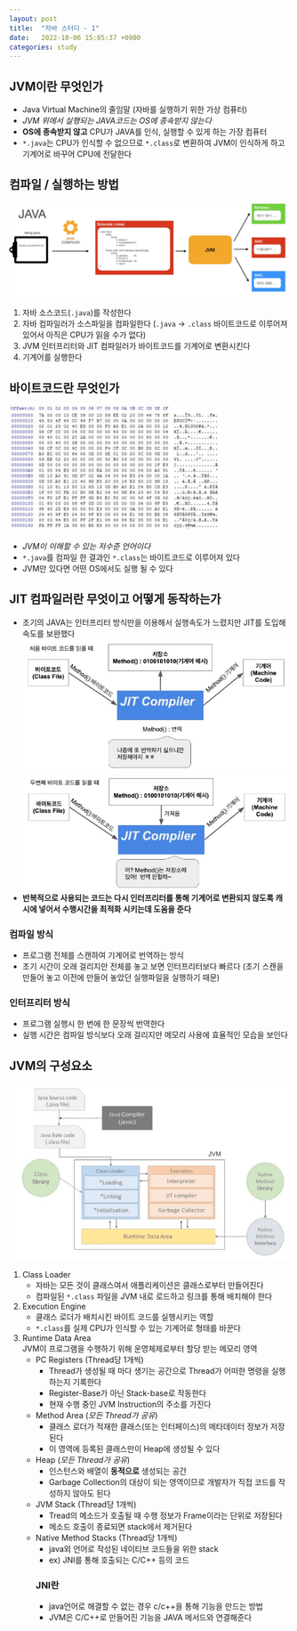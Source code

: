 ```yaml
---
layout: post
title:  "자바 스터디 - 1"
date:   2022-10-06 15:05:37 +0900
categories: study
---
```


## JVM이란 무엇인가
- Java Virtual Machine의 줄임말 (자바를 실행하기 위한 가상 컴퓨터)
- *JVM 위에서 실행되는 JAVA코드는 OS에 종속받지 않는다*
- **OS에 종속받지 않고** CPU가 JAVA를 인식, 실행할 수 있게 하는 가장 컴퓨터
- ```*.java```는 CPU가 인식할 수 없으므로 ```*.class```로 변환하여 JVM이 인식하게 하고 기계어로 바꾸어 CPU에 전달한다 

## 컴파일 / 실행하는 방법
![](../../assets/img/study/JVM_compile.jpg)
1. 자바 소스코드(```.java```)를 작성한다
2. 자바 컴파일러가 소스파일을 컴파일한다 (```.java``` -> ```.class``` 바이트코드로 이루어져 있어서 아직은 CPU가 읽을 수가 없다)
3. JVM 인터프리터와 JIT 컴파일러가 바이트코드를 기계어로 변환시킨다
4. 기계어를 실행한다
## 바이트코드란 무엇인가
![](../../assets/img/study/JVM_bitcode.jpg)
- *JVM이 이해할 수 있는 저수준 언어이다*
- ```*.java```를 컴파일 한 결과인 ```*.class```는 바이트코드로 이루어져 있다
- JVM만 있다면 어떤 OS에서도 실행 될 수 있다
## JIT 컴파일러란 무엇이고 어떻게 동작하는가
- 초기의 JAVA는 인터프리터 방식만을 이용해서 실행속도가 느렸지만 JIT를 도입해 속도를 보완했다
![](../../assets/img/study/JIT_1.jpg)
![](../../assets/img/study/JIT_2.jpg)
- **반복적으로 사용되는 코드는 다시 인터프리터를 통해 기계어로 변환되지 않도록 캐시에 넣어서 수행시간을 최적화 시키는데 도움을 준다**

### 컴파일 방식
- 프로그램 전체를 스캔하여 기계어로 번역하는 방식
- 초기 시간이 오래 걸리지만 전체를 놓고 보면 인터프리터보다 빠르다 (초기 스캔을 만들어 놓고 이전에 만들어 놓았던 실행파일을 실행하기 때문)
### 인터프리터 방식
- 프로그램 실행시 한 번에 한 문장씩 번역한다
- 실행 시간은 컴파일 방식보다 오래 걸리지만 메모리 사용에 효율적인 모습을 보인다

## JVM의 구성요소
![](../../assets/img/study/JVM_consist.jpg)
1. Class Loader
   - 자바는 모든 것이 클래스여서 애플리케이션은 클래스로부터 만들어진다
   - 컴파일된 ```*.class``` 파일을 JVM 내로 로드하고 링크를 통해 배치해야 한다
2. Execution Engine
   - 클래스 로더가 배치시킨 바이트 코드를 실행시키는 역할
   - ```*.class```를 실제 CPU가 인식할 수 있는 기계어로 형태를 바꾼다
3. Runtime Data Area    
JVM이 프로그램을 수행하기 위해 운영체제로부터 할당 받는 메모리 영역
    - PC Registers (Thread당 1개씩)
       - Thread가 생성될 때 마다 생기는 공간으로 Thread가 어떠한 명령을 실행하는지 기록한다
       - Register-Base가 아닌 Stack-base로 작동한다
       - 현재 수행 중인 JVM Instruction의 주소를 가진다
    - Method Area (*모든 Thread가 공유*)
       - 클래스 로더가 적재한 클래스(또는 인터페이스)의 메타데이터 정보가 저장된다
       - 이 영역에 등록된 클래스만이 Heap에 생성될 수 있다
    - Heap (*모든 Thread가 공유*)
       - 인스턴스와 배열이 **동적으로** 생성되는 공간
       - Garbage Collection의 대상이 되는 영역이므로 개발자가 직접 코드를 작성하지 않아도 된다
    - JVM Stack (Thread당 1개씩)
       - Tread의 메소드가 호출될 때 수행 정보가 Frame이라는 단위로 저장된다
       - 메소드 호출이 종료되면 stack에서 제거된다 
    - Native Method Stacks (Thread당 1개씩)
        - java외 언어로 작성된 네이티브 코드들을 위한 stack
        - ex) JNI를 통해 호출되는 C/C++ 등의 코드
        ### JNI란
        - java언어로 해결할 수 없는 경우 c/c++을 통해 기능을 만드는 방법
        - JVM은 C/C++로 만들어진 기능을 JAVA 메서드와 연결해준다